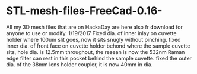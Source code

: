 # STL-mesh-files-FreeCad-0.16-
All my 3D mesh files that are on HackaDay are here also fr download for anyone to use or modify.
1/19/2017 Fixed dia. of inner inlay on cuvette holder where 100um slit goes, now it sits snugly without pinching.
fixed inner dia. of front face on cuvette holder behond where the sample cuvette sits, hole dia. is 12.5mm throughout, the resean is now the 532nm Raman edge filter can rest in this pocket behind the sample cuvette.
fixed the outer dia. of the 38mm lens holder coupler, it is now 40mm in dia. 
